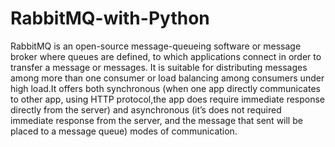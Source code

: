 # RabbitMQ-with-Python
RabbitMQ is an open-source message-queueing software or message broker where queues are defined, to which applications connect in order to transfer a message or messages.
It is suitable for distributing messages among more than one consumer or load balancing among consumers under high load.It offers both synchronous (when one app directly 
communicates to other app, using HTTP protocol,the app does require immediate response directly from the server) and asynchronous (it’s does not required immediate response from the server, and the message that sent will be placed to a message queue) modes of communication.
